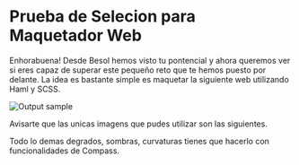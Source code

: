 Prueba de Selecion para Maquetador Web
==============

Enhorabuena! Desde Besol hemos visto tu pontencial y ahora queremos ver si eres capaz de superar este pequeño 
reto que te hemos puesto por delante. La idea es bastante simple es maquetar la siguiente web utilizando Haml y SCSS.

![Output sample](https://github.com/ajasmin/camstudio-mousedown-highlight/raw/master/android_vid_test.gif)

Avisarte que las unicas imagens que pudes utilizar son las siguientes. 

Todo lo demas degrados, sombras, curvaturas tienes que hacerlo  con funcionalidades de Compass.